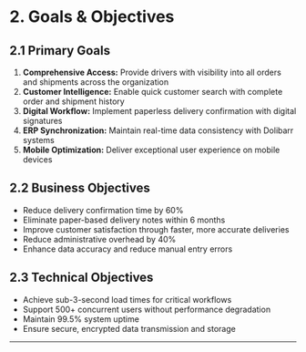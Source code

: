 # 2. Goals & Objectives

## 2.1 Primary Goals
1. **Comprehensive Access:** Provide drivers with visibility into all orders and shipments across the organization
2. **Customer Intelligence:** Enable quick customer search with complete order and shipment history
3. **Digital Workflow:** Implement paperless delivery confirmation with digital signatures
4. **ERP Synchronization:** Maintain real-time data consistency with Dolibarr systems
5. **Mobile Optimization:** Deliver exceptional user experience on mobile devices

## 2.2 Business Objectives
- Reduce delivery confirmation time by 60%
- Eliminate paper-based delivery notes within 6 months
- Improve customer satisfaction through faster, more accurate deliveries
- Reduce administrative overhead by 40%
- Enhance data accuracy and reduce manual entry errors

## 2.3 Technical Objectives
- Achieve sub-3-second load times for critical workflows
- Support 500+ concurrent users without performance degradation
- Maintain 99.5% system uptime
- Ensure secure, encrypted data transmission and storage

---
